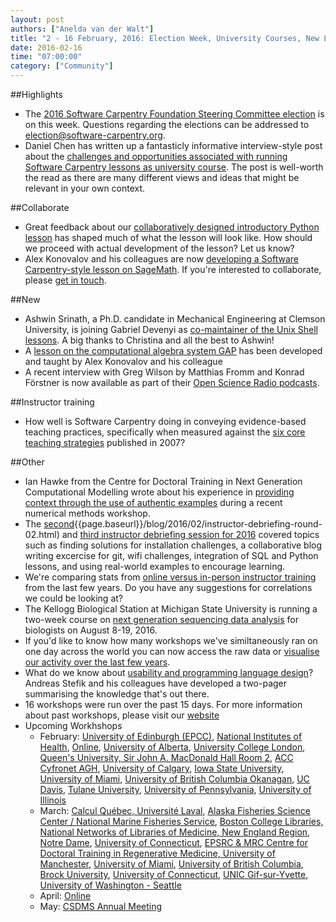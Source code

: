 ```yaml
---
layout: post
authors: ["Anelda van der Walt"]
title: "2 - 16 February, 2016: Election Week, University Courses, New Lessons and a Shell Co-Maintainer, An Interview, and Teaching Strategies"
date: 2016-02-16
time: "07:00:00"
category: ["Community"]
---
```


##Highlights
* The [2016 Software Carpentry Foundation Steering Committee election]({{page.baseurl}}/blog/2016/01/election-candidates.html) is on this week. Questions regarding the elections can be addressed to <election@software-carpentry.org>.
* Daniel Chen has written up a fantasticly informative interview-style post about the [challenges and opportunities associated with running Software Carpentry lessons as university course]({{page.baseurl}}/blog/2016/02/swc-as-a-university-course.html). The post is well-worth the read as there are many different views and ideas that might be relevant in your own context.

##Collaborate
* Great feedback about our [collaboratively designed introductory Python lesson]({{page.baseurl}}/blog/2016/02/designing-lessons-collaboratively.html) has shaped much of what the lesson will look like. How should we proceed with actual development of the lesson? Let us know?
* Alex Konovalov and his colleagues are now [developing a Software Carpentry-style lesson on SageMath]({{page.baseurl}}/blog/2016/02/new-lesson-on-gap.html). If you're interested to collaborate, please [get in touch](https://github.com/alex-konovalov/sage-lesson/issues/1).

##New
* Ashwin Srinath, a Ph.D. candidate in Mechanical Engineering at Clemson University, is joining Gabriel Devenyi as [co-maintainer of the Unix Shell lessons]({{page.baseurl}}/blog/2016/02/new-shell-maintainer.html). A big thanks to Christina and all the best to Ashwin!
* A [lesson on the computational algebra system GAP]({{page.baseurl}}/blog/2016/02/new-lesson-on-gap.html) has been developed and taught by Alex Konovalov and his colleague
* A recent interview with Greg Wilson by Matthias Fromm and Konrad Förstner is now available as part of their [Open Science Radio podcasts]({{page.baseurl}}/blog/2016/02/open-science-radio-podcast.html).

##Instructor training
* How well is Software Carpentry doing in conveying evidence-based teaching practices, specifically when measured against the [six core teaching strategies]({{page.baseurl}}/blog/2016/02/long-way.html) published in 2007?

##Other
* Ian Hawke from the Centre for Doctoral Training in Next Generation Computational Modelling wrote about his experience in [providing context through the use of authentic examples]({{page.baseurl}}/blog/2016/02/context-numerical-methods.html) during a recent numerical methods workshop.
* The [second](){{page.baseurl}}/blog/2016/02/instructor-debriefing-round-02.html) and [third instructor debriefing session for 2016]({{page.baseurl}}/blog/2016/02/instructor-debriefing-round-03.html) covered topics such as finding solutions for installation challenges, a collaborative blog writing excercise for git, wifi challenges, integration of SQL and Python lessons, and using real-world examples to encourage learning.
* We're comparing stats from [online versus in-person instructor training]({{page.baseurl}}/blog/2016/02/correlations.html) from the last few years. Do you have any suggestions for correlations we could be looking at?
* The Kellogg Biological Station at Michigan State University is running a two-week course on [next generation sequencing data analysis]({{page.baseurl}}/blog/2016/02/ngs-course-2016.html) for biologists on August 8-19, 2016.
* If you'd like to know how many workshops we've similtaneously ran on one day across the world you can now access the raw data or [visualise our activity over the last few years]({{page.baseurl}}/blog/2016/02/active-workshops.html).
* What do we know about [usability and programming language design]({{page.baseurl}}/blog/2016/02/two-pages-of-evidence.html)? Andreas Stefik and his colleagues have developed a two-pager summarising the knowledge that's out there.
* 16 workshops were run over the past 15 days. For more information about past workshops, please visit our [website]({{page.baseurl}}/workshops/past/)
* Upcoming Workhshops
  * February:
    [University of Edinburgh (EPCC)](https://hpcarcher.github.io/2016-02-16-EPCC/),
    [National Institutes of Health](https://joshwaterfall.github.io/2016-02-16-NIH/),
    [Online](https://swcarpentry.github.io/2016-02-16-training-online/),
    [University of Alberta](https://computecanada.github.io/2016-02-16-ualberta/),
    [University College London](https://ucl-rits.github.io/2016-02-17-UCL_software_carpentry/),
    [Queen's University, Sir John A. MacDonald Hall Room 2](https://haschmi.github.io/2016-02-17-queens/),
    [ACC Cyfronet AGH](http://www.cyfronet.krakow.pl/aktualnosci/15686,3,komunikat,warsztaty_software_carpentry.html),
    [University of Calgary](https://computecanada.github.io/2016-02-18-ucalgary/),
    [Iowa State University](https://qingpeng.github.io/2016-02-22-isu/),
    [University of Miami](http://mattdickenson.com/2016-02-22-university-of-miami/),
    [University of British Columbia Okanagan](https://computecanada.github.io/2016-02-22-ubco/),
    [UC Davis](https://swcarpentry.github.io/2016-02-22-training-ucdavis/),
    [Tulane University](https://hnakhoul.github.io/2016-02-22-tulane/),
    [University of Pennsylvania](https://maneesha.github.io/2016-02-22-upenn/),
    [University of Illinois](https://uiuc-cse.github.io/2016-02-25-NCSA/)
  * March:
    [Calcul Québec, Université Laval](https://computecanada.github.io/2016-03-01-Universite-Laval/),
    [Alaska Fisheries Science Center / National Marine Fisheries Service](https://rachelss.github.io/2016-03-02-NMFS-Seattle/),
    [Boston College Libraries, National Networks of Libraries of Medicine, New England Region](https://iglpdc.github.io/2016-03-07-bc/),
    [Notre Dame](https://fmichonneau.github.io/2016-03-07-notre-dame/),
    [University of Connecticut](https://jrherr.github.io/2016-03-07-uconn/),
    [EPSRC & MRC Centre for Doctoral Training in Regenerative Medicine, University of Manchester](https://softwaresaved.github.io/2016-03-10-CDT-reg-medicine/),
    [University of Miami](https://mkcor.github.io/2016-03-14-university-of-miami/),
    [University of British Columbia](https://computecanada.github.io/2016-03-12-ubc/),
    [Brock University](https://computecanada.github.io/2016-03-19-brocku/),
    [University of Connecticut](https://butterflyology.github.io/2016-03-21-UConn/),
    [UNIC Gif-sur-Yvette](https://paris-swc.github.io/2016-03-29-gif-sur-yvette/),
    [University of Washington - Seattle](http://uwescience.github.io/2016-03-31-uw/)
  * April:
    [Online](https://swcarpentry.github.io/2016-04-13-training-online/)
  * May:
    [CSDMS Annual Meeting](https://mperignon.github.io/2016-05-16-csdms/)
